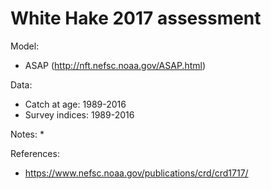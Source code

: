 # White Hake 2017 assessment

Model:
* ASAP (http://nft.nefsc.noaa.gov/ASAP.html)

Data:
* Catch at age: 1989-2016
* Survey indices: 1989-2016

Notes:
* 

References:
* https://www.nefsc.noaa.gov/publications/crd/crd1717/


